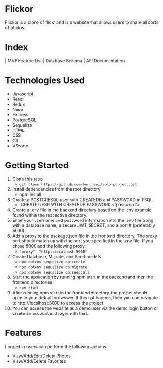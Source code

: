 # Flickor
Flickor is a clone of flickr and is a website that allows users to share all sorts of photos.

# Index
| MVP Feature List | Database Schema | API Documentation

# Technologies Used

* Javascript
* React
* Redux
* Node
* Express
* PostgreSQL
* Sequelize
* HTML
* CSS
* Git
* VScode

# Getting Started
1. Clone this repo
   * `git clone https://github.com/bandrewi/solo-project.git`
2. Install dependencies from the root directory
   * npm install
3. Create a POSTGRESQL user with CREATEDB and PASSWORD in PSQL.
   * `CREATE UESR <name> WITH CREATEDB PASSWORD <'password'>
4. Create a .env file in the backend directory based on the .env.example found within the respective directory.
5. Enter your username and password information into the .env file along with a database name, a secure JWT_SECRET, and a port # (preferably 5000).
6. Add a proxy to the package.json file in the frontend directory. The proxy port should match up with the port you specified in the .env file. If you chose 5000 add the following proxy.
   * `"proxy": "http:/localhost:5000"`
7. Create Database, Migrate, and Seed models
   * `npx dotenv sequelize db:create`
   * `npx dotenv sequelize db:migrate`
   * `npx dotenv sequelize db:seed:all`
8. Start the application by running npm start in the backend and then the frontend directories
   * `npm start`
9. After running npm start in the frontend directory, the project should open in your default browswer. If this not happen, then you can navigate to http://localhost:3000 to access the project
10. You can access the website as a demo user via the demo login button or create an account and login with that.

# Features
Logged in users can perform the following actions:
  * View/Add/Edit/Delete Photos
  * View/Add/Delete Favorites
